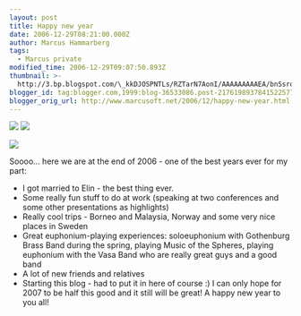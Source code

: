 ```yaml
---
layout: post
title: Happy new year
date: 2006-12-29T08:21:00.000Z
author: Marcus Hammarberg
tags:
  - Marcus private
modified_time: 2006-12-29T09:07:50.893Z
thumbnail: >-
  http://3.bp.blogspot.com/\_kkDJOSPNTLs/RZTarN7AonI/AAAAAAAAAEA/bnSsroIRvOk/s72-c/DSC_1606.JPG
blogger_id: tag:blogger.com,1999:blog-36533086.post-2176198937841522577
blogger_orig_url: http://www.marcusoft.net/2006/12/happy-new-year.html
---
```



[<img
src="http://3.bp.blogspot.com/_kkDJOSPNTLs/RZTarN7AonI/AAAAAAAAAEA/bnSsroIRvOk/s320/DSC_1606.JPG"
id="BLOGGER_PHOTO_ID_5013872721176601202" style="CURSOR: hand"
data-border="0" />](http://3.bp.blogspot.com/_kkDJOSPNTLs/RZTarN7AonI/AAAAAAAAAEA/bnSsroIRvOk/s1600-h/DSC_1606.JPG)
[<img
src="http://1.bp.blogspot.com/_kkDJOSPNTLs/RZTSSt7AomI/AAAAAAAAADs/yRTvGxcDw4k/s320/150.jpg"
id="BLOGGER_PHOTO_ID_5013863504176783970" style="CURSOR: hand"
data-border="0" />](http://1.bp.blogspot.com/_kkDJOSPNTLs/RZTSSt7AomI/AAAAAAAAADs/yRTvGxcDw4k/s1600-h/150.jpg)

[<img
src="http://2.bp.blogspot.com/_kkDJOSPNTLs/RZTR997AokI/AAAAAAAAADc/ebGnslWQ43U/s320/marcus+p%C3%A5+skattjakt.JPG"
id="BLOGGER_PHOTO_ID_5013863147694498370" style="CURSOR: hand"
data-border="0" />](http://2.bp.blogspot.com/_kkDJOSPNTLs/RZTR997AokI/AAAAAAAAADc/ebGnslWQ43U/s1600-h/marcus+p%C3%A5+skattjakt.JPG)

Soooo... here we are at the end of 2006 - one of the best years ever for
my part:

- I got married to Elin - the best thing ever.
- Some really fun stuff to do at work (speaking at two conferences and
    some other presentations as highlights)
- Really cool trips - Borneo and Malaysia, Norway and some very nice
    places in Sweden
- Great euphonium-playing experiences: soloeuphonium with Gothenburg
    Brass Band during the spring, playing Music of the Spheres, playing
    euphonium with the Vasa Band who are really great guys and a good
    band
- A lot of new friends and relatives
- Starting this blog - had to put it in here of course :)
I can only hope for 2007 to be half this good and it still will be
great!
A happy new year to you all!
